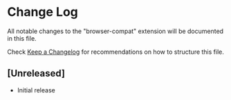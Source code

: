 # Change Log

All notable changes to the "browser-compat" extension will be documented in this file.

Check [Keep a Changelog](http://keepachangelog.com/) for recommendations on how to structure this file.

## [Unreleased]

- Initial release